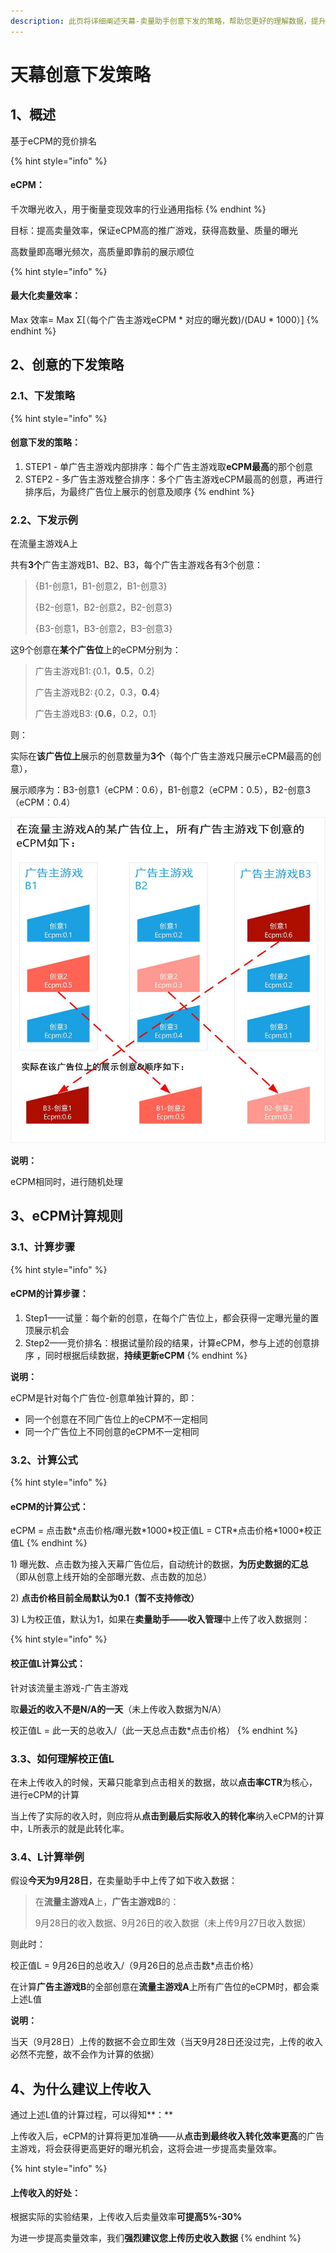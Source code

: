 ```yaml
---
description: 此页将详细阐述天幕-卖量助手创意下发的策略，帮助您更好的理解数据，提升效率，建议详细阅读
---
```


# 天幕创意下发策略

## 1、概述

基于eCPM的竞价排名

{% hint style="info" %}
#### eCPM：

千次曝光收入，用于衡量变现效率的行业通用指标
{% endhint %}

目标：提高卖量效率，保证eCPM高的推广游戏，获得高数量、质量的曝光

高数量即高曝光频次，高质量即靠前的展示顺位

{% hint style="info" %}
#### 最大化卖量效率：

Max 效率= Max Σ\[（每个广告主游戏eCPM \* 对应的曝光数\)/\(DAU \* 1000）\]
{% endhint %}

## 2、创意的下发策略

### 2.1、下发策略

{% hint style="info" %}
#### 创意下发的策略：

1. STEP1 - 单广告主游戏内部排序：每个广告主游戏取**eCPM最高**的那个创意 
2. STEP2 - 多广告主游戏整合排序：多个广告主游戏eCPM最高的创意，再进行排序后，为最终广告位上展示的创意及顺序
{% endhint %}

### **2.2、下发示例**

在流量主游戏A上

共有**3个**广告主游戏B1、B2、B3，每个广告主游戏各有3个创意：

> {B1-创意1，B1-创意2，B1-创意3}
>
> {B2-创意1，B2-创意2，B2-创意3}
>
> {B3-创意1，B3-创意2，B3-创意3}

这9个创意在**某个广告位**上的eCPM分别为：

> 广告主游戏B1:｛0.1，**0.5**，0.2｝
>
> 广告主游戏B2:｛0.2，0.3，**0.4**｝
>
> 广告主游戏B3:｛**0.6**，0.2，0.1｝

则：

实际在**该广告位上**展示的创意数量为**3个**（每个广告主游戏只展示eCPM最高的创意），

展示顺序为：B3-创意1（eCPM：0.6），B1-创意2（eCPM：0.5），B2-创意3（eCPM：0.4）

![&#x521B;&#x610F;&#x4E0B;&#x53D1;&#x89C4;&#x5219;&#x793A;&#x4F8B;](../.gitbook/assets/chuang-yi-xia-fa-luo-ji.jpg)

**说明：**

eCPM相同时，进行随机处理

## 3、eCPM计算规则

### 3.1、计算步骤

{% hint style="info" %}
#### eCPM的计算步骤：

1. Step1——试量：每个新的创意，在每个广告位上，都会获得一定曝光量的置顶展示机会 
2. Step2——竞价排名：根据试量阶段的结果，计算eCPM，参与上述的创意排序 ，同时根据后续数据，**持续更新eCPM**
{% endhint %}

**说明：**

eCPM是针对每个广告位-创意单独计算的，即：

* 同一个创意在不同广告位上的eCPM不一定相同
* 同一个广告位上不同创意的eCPM不一定相同

### 3.2、计算公式

{% hint style="info" %}
#### eCPM的计算公式：

eCPM = 点击数\*点击价格/曝光数\*1000\*校正值L = CTR\*点击价格\*1000\*校正值L
{% endhint %}

1\)  曝光数、点击数为接入天幕广告位后，自动统计的数据，**为历史数据的汇总**（即从创意上线开始的全部曝光数、点击数的加总）

2\)  **点击价格目前全局默认为0.1（暂不支持修改）**

3\)  L为校正值，默认为1，如果在**卖量助手——收入管理**中上传了收入数据则：

{% hint style="info" %}
#### 校正值L计算公式：

针对该流量主游戏-广告主游戏

取**最近的收入不是N/A的一天**（未上传收入数据为N/A）

校正值L = 此一天的总收入/（此一天总点击数\*点击价格）
{% endhint %}

### **3.3、如何理解校正值L**

在未上传收入的时候，天幕只能拿到点击相关的数据，故以**点击率CTR**为核心，进行eCPM的计算

当上传了实际的收入时，则应将从**点击到最后实际收入的转化率**纳入eCPM的计算中，L所表示的就是此转化率。

### **3.4、L计算举例**

假设**今天为9月28日**，在卖量助手中上传了如下收入数据：

> 在**流量主游戏A**上，**广告主游戏B**的：
>
> 9月28日的收入数据、9月26日的收入数据（未上传9月27日收入数据）

则此时：

校正值L = 9月26日的总收入/（9月26日的总点击数\*点击价格）

在计算**广告主游戏B**的全部创意在**流量主游戏A**上所有广告位的eCPM时，都会乘上述L值

**说明：**

当天（9月28日）上传的数据不会立即生效（当天9月28日还没过完，上传的收入必然不完整，故不会作为计算的依据）

## 4、为什么建议上传收入

通过上述L值的计算过程，可以得知**：**

上传收入后，eCPM的计算将更加准确——从**点击到最终收入转化效率更高**的广告主游戏，将会获得更高更好的曝光机会，这将会进一步提高卖量效率。

{% hint style="info" %}
#### 上传收入的好处：

根据实际的实验结果，上传收入后卖量效率**可提高5%-30%**

为进一步提高卖量效率，我们**强烈建议您上传历史收入数据**
{% endhint %}


